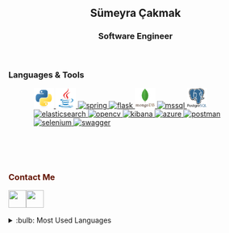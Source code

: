 <h2 align="center">Sümeyra Çakmak</h2>
<h3 align="center">Software Engineer</h3>
<br/>

### Languages & Tools

<p align="left" style="margin:0px 50px 50px"> 
  <a href="https://www.python.org" target="_blank"> <img src="https://raw.githubusercontent.com/devicons/devicon/master/icons/python/python-original.svg" alt="python" width="40" height="40"/> </a> 
  <a href="https://www.java.com" target="_blank"> <img src="https://raw.githubusercontent.com/devicons/devicon/master/icons/java/java-original.svg" alt="java" width="40" height="40"/> </a>
  <a href="https://spring.io/" target="_blank"> <img src="https://www.vectorlogo.zone/logos/springio/springio-icon.svg" alt="spring" width="40" height="40"/> </a>
  <a href="https://flask.palletsprojects.com/" target="_blank"> <img src="https://www.vectorlogo.zone/logos/pocoo_flask/pocoo_flask-icon.svg" alt="flask" width="40" height="40"/> </a> 
  <a href="https://www.mongodb.com/" target="_blank"> <img src="https://raw.githubusercontent.com/devicons/devicon/master/icons/mongodb/mongodb-original-wordmark.svg" alt="mongodb" width="40" height="40"/> </a> 
  <a href="https://www.microsoft.com/en-us/sql-server" target="_blank"> <img src="https://user-images.githubusercontent.com/30089369/120069143-06af3700-c08d-11eb-8a57-930331b6b3e2.png" alt="mssql" width="40" height="40"/> </a>
  <a href="https://www.postgresql.org" target="_blank"> <img src="https://raw.githubusercontent.com/devicons/devicon/master/icons/postgresql/postgresql-original-wordmark.svg" alt="postgresql" width="40" height="40"/> </a> 
  <a href="https://www.elastic.co" target="_blank"> <img src="https://www.vectorlogo.zone/logos/elastic/elastic-icon.svg" alt="elasticsearch" width="40" height="40"/> </a>
  <a href="https://opencv.org/" target="_blank"> <img src="https://www.vectorlogo.zone/logos/opencv/opencv-icon.svg" alt="opencv" width="40" height="40"/> </a>
  <a href="https://www.elastic.co/kibana" target="_blank"> <img src="https://www.vectorlogo.zone/logos/elasticco_kibana/elasticco_kibana-icon.svg" alt="kibana" width="40" height="40"/> </a> 
  <a href="https://azure.microsoft.com/en-in/" target="_blank"> <img src="https://www.vectorlogo.zone/logos/microsoft_azure/microsoft_azure-icon.svg" alt="azure" width="40" height="40"/> </a> 
  <a href="https://postman.com" target="_blank"> <img src="https://www.vectorlogo.zone/logos/getpostman/getpostman-icon.svg" alt="postman" width="40" height="40"/> </a> 
  <a href="https://www.selenium.dev" target="_blank"> <img src="https://raw.githubusercontent.com/detain/svg-logos/780f25886640cef088af994181646db2f6b1a3f8/svg/selenium-logo.svg" alt="selenium" width="40" height="40"/> </a>
  <a href="https://swagger.io" target="_blank"> <img src="https://raw.githubusercontent.com/gilbarbara/logos/master/logos/swagger.svg" alt="swagger" width="40" height="40"/> </a>
</p>
<br/>

### <font color="#631504">Contact Me</font>

[linkedin]: https://www.linkedin.com/in/sumeyracakmak/
[gmail]: mailto:sumeyra.cak@gmail.com

<p align="left">
  
  [<img height="35" width="35" src="https://image.flaticon.com/icons/png/128/2504/2504923.png" align="left" />][linkedin]
  [<img height="35" width="35" src="https://image.flaticon.com/icons/png/128/281/281769.png" align="left" />][gmail]
  
</p>

<br/>
<br/>
<br/>

<details>
  <summary>:bulb: Most Used Languages </summary>
  <img src="https://github-readme-stats.vercel.app/api/top-langs/?username=sumeyras&layout=compact">
</details>
